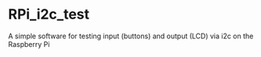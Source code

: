 RPi_i2c_test
============

A simple software for testing input (buttons) and output (LCD) via i2c on the Raspberry Pi